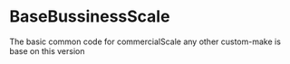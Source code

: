 # BaseBussinessScale
The basic common code for commercialScale
any other custom-make is base on this version
